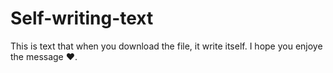 # Self-writing-text
This is text that when you download the file, it write itself. I hope you enjoye the message ❤️.

